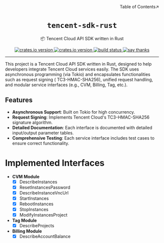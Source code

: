<div align=right>Table of Contents↗️</div>

<h1 align=center><code>tencent-sdk-rust</code></h1>

<p align=center>📦 Tencent Cloud API SDK written in Rust</p>

<div align=center>
  <a href="https://crates.io/crates/tencent-sdk">
    <img src="https://img.shields.io/crates/v/tencent-sdk.svg" alt="crates.io version">
  </a>
  <a href="https://crates.io/crates/tencent-sdk">
    <img src="https://img.shields.io/github/repo-size/lvillis/tencent-sdk-rust?style=flat-square&color=328657" alt="crates.io version">
  </a>
  <a href="https://github.com/lvillis/tencent-sdk-rust/actions">
    <img src="https://github.com/lvillis/tencent-sdk-rust/actions/workflows/ci.yaml/badge.svg" alt="build status">
  </a>
  <a href="mailto:lvillis@outlook.com?subject=Thanks%20for%20tencent-sdk-rust!">
    <img src="https://img.shields.io/badge/Say%20Thanks-!-1EAEDB.svg" alt="say thanks">
  </a>

</div>

---

This project is a Tencent Cloud API SDK written in Rust, designed to help developers integrate Tencent Cloud services
easily. The SDK uses asynchronous programming (via Tokio) and encapsulates functionalities such as request signing (
TC3-HMAC-SHA256), unified request handling, and modular service interfaces (e.g., CVM, Billing, Tag, etc.).

## Features

- **Asynchronous Support**: Built on Tokio for high concurrency.
- **Request Signing**: Implements Tencent Cloud's TC3-HMAC-SHA256 signature algorithm.
- **Detailed Documentation**: Each interface is documented with detailed input/output parameter tables.
- **Comprehensive Testing**: Each service interface includes test cases to ensure correct functionality.

# Implemented Interfaces

- **CVM Module**
    - [x] DescribeInstances
    - [x] ResetInstancesPassword
    - [x] DescribeInstanceVncUrl
    - [x] StartInstances
    - [x] RebootInstances
    - [x] StopInstances
    - [x] ModifyInstancesProject

- **Tag Module**
    - [x] DescribeProjects

- **Billing Module**
    - [x] DescribeAccountBalance
